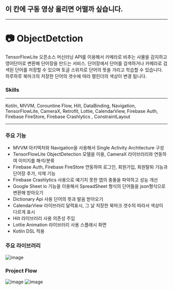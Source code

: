 ## 이 칸에 구동 영상 올리면 어떨까 싶습니다.
___
# :camera: ObjectDetction
TensorFlowLite 오픈소스 머신러닝 API를 이용해서 카메라로 비추는 사물을 감지하고 영어단어로 변환해 단어장을 만드는 서비스. 단어장에서 단어를 검색하거나 카메라로 검색된 단어를 저장할 수 있으며 토글 스위치로 단어의 뜻을 가리고 학습할 수 있습니다. 하루하루 북마크의 저장한 단어의 갯수에 따라 캘린더의 색상이 변경 됩니다.
### Skills
___
Kotiln, MVVM, Corountine Flow, Hilt, DataBinding, Navigation, TensorFlowLite, CameraX, Retrofit, Lottie, CalendarView, Firebase Auth, Firebase FireStore, Firebase Crashlytics , ConstraintLayout
___  

### 주요 기능
- MVVM 아키텍처와 Navigation을 사용해서 Single Activity Architecture 구성
- TensorFlowLite ObjectDetection 모델을 이용, CameraX 라이브러리와 연동하여 이미지를 해석/분류
- Firebase Auth, Firebase FireStore 연동하여 로그인, 회원가입, 회원탈퇴 기능과 단어장 추가, 삭제 기능
- Firebase Crashlytics 사용으로 예기치 못한 앱의 충돌을 파악하고 성능 개선
- Google Sheet io 기능을 이용해서 SpreadSheet 형식의 단어들을 json형식으로 변환해 받아오기
- Dictionary Api 사용 단어의 뜻과 발음 받아오기
- CalendarView 라이브러리 달력표시, 그 날 저장한 북마크 갯수의 따라서 색상이 다르게 표시
- Hilt 라이브러리 사용 의존성 주입
- Lottie Animation 라이브러리 사용 스플래시 화면
- Kotlin DSL 적용

### 주요 라이브러리
![image](https://github.com/kyungsik-kim92/ObjectDetction/assets/93589990/a0e7a2a3-343b-4f1d-86d8-324c0ec58d24)


### Project Flow
![image](https://github.com/kyungsik-kim92/ObjectDetction/assets/93589990/a8192e61-a8bb-4a54-940a-89506860fdbe)
![image](https://github.com/kyungsik-kim92/ObjectDetction/assets/93589990/7679dfe7-151b-466c-b482-23891858c963)




